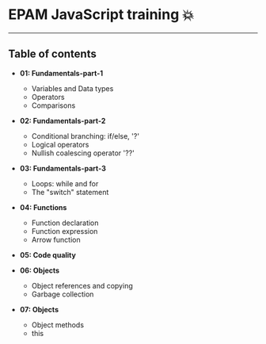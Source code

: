 # EPAM JavaScript training 💥

---

## Table of contents

- **01: Fundamentals-part-1**
  - Variables and Data types
  - Operators
  - Comparisons
  

- **02: Fundamentals-part-2**
  - Conditional branching: if/else, '?'
  - Logical operators
  - Nullish coalescing operator '??'
  

- **03: Fundamentals-part-3**
  - Loops: while and for
  - The "switch" statement
  

- **04: Functions**
  - Function declaration
  - Function expression
  - Arrow function
  

- **05: Code quality**


- **06: Objects**
  - Object references and copying
  - Garbage collection
  

- **07: Objects**
  - Object methods
  - this 

